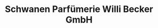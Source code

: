---
title: "Schwanen Parfümerie Willi Becker GmbH"
url: /neuss/schwanen-parfuemerie-willi-becker-gmbh/
shop: Parfümerie
---